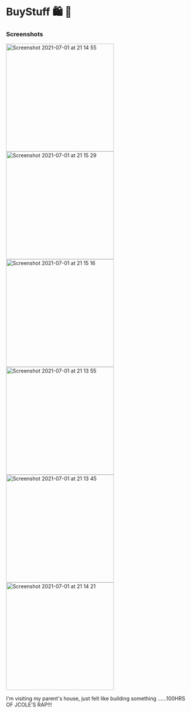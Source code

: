 # BuyStuff 🛍️ 🛒

### Screenshots

<div>
    <img width="294" alt="Screenshot 2021-07-01 at 21 14 55" src="https://user-images.githubusercontent.com/47679952/124185914-7a40cb80-dab3-11eb-971c-c5d28acf15dc.png">
    <img width="294" alt="Screenshot 2021-07-01 at 21 15 29" src="https://user-images.githubusercontent.com/47679952/124185968-8af14180-dab3-11eb-96d4-d724951ea6b1.png">
    <img width="294" alt="Screenshot 2021-07-01 at 21 15 16" src="https://user-images.githubusercontent.com/47679952/124186033-9fcdd500-dab3-11eb-918d-88e3a4922d13.png">
    <img width="294" alt="Screenshot 2021-07-01 at 21 13 55" src="https://user-images.githubusercontent.com/47679952/124186087-b2480e80-dab3-11eb-936e-472fc5117ac6.png">
    <img width="294" alt="Screenshot 2021-07-01 at 21 13 45" src="https://user-images.githubusercontent.com/47679952/124186187-d7d51800-dab3-11eb-8508-38f0d44f79cf.png">
    <img width="294" alt="Screenshot 2021-07-01 at 21 14 21" src="https://user-images.githubusercontent.com/47679952/124186232-ed4a4200-dab3-11eb-8077-7ae3fdacf98b.png">
</div>

I'm visiting my parent's house, just felt like building something ......100HRS OF JCOLE'S RAP!!!